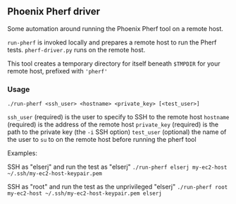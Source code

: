 ## Phoenix Pherf driver

Some automation around running the Phoenix Pherf tool on a remote host.

`run-pherf` is invoked locally and prepares a remote host to run the Pherf tests. `pherf-driver.py` runs on the remote host.

This tool creates a temporary directory for itself beneath `$TMPDIR` for your remote host, prefixed with `'pherf'`

### Usage

`./run-pherf <ssh_user> <hostname> <private_key> [<test_user>]`

`ssh_user` (required) is the user to specify to SSH to the remote host
`hostname` (required) is the address of the remote host
`private_key` (required) is the path to the private key (the `-i` SSH option)
`test_user` (optional) the name of the user to `su` to on the remote host before running the pherf tool

Examples:

SSH as "elserj" and run the test as "elserj"
  `./run-pherf elserj my-ec2-host ~/.ssh/my-ec2-host-keypair.pem`

SSH as "root" and run the test as the unprivileged "elserj"
  `./run-pherf root my-ec2-host ~/.ssh/my-ec2-host-keypair.pem elserj`
